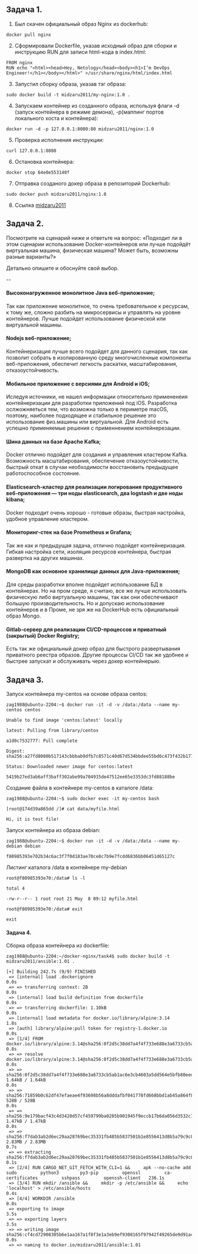 ## Задача 1. 
1. Был скачен официальный образ Nginx  из dockerhub:
```
docker pull nginx
```
2. Сформировали Dockerfile, указав исходный образ для сборки и инструкцию RUN для записи html-кода в index.html:
```
FROM nginx
RUN echo "<html><head>Hey, Netology</head><body><h1>I’m DevOps Engineer!</h1></body></html>" >/usr/share/nginx/html/index.html
```
3. Запустил сборку образа, указав тэг образа:
```
sudo docker build -t midzaru2011/my-nginx:1.0 .
```
4. Запускаем контейнер из созданного образа, используя флаги -d (запуск контейнера в режиме демона), -p(маппинг портов локального хоста и контейнера):
```
docker run -d -p 127.0.0.1:8080:80 midzaru2011/nginx:1.0
```
5. Проверка исполнения инструкции:
```
curl 127.0.0.1:8080
```
6. Остановка контейнера:
```
docker stop 64e0e553140f
```
7. Отправка созданого докер образа в репозиторий Dockerhub:
```
sudo docker push midzaru2011/nginx:1.0
```
8. Ссылка [midzaru2011](https://hub.docker.com/r/midzaru2011/my-nginx)

## Задача 2.
Посмотрите на сценарий ниже и ответьте на вопрос: «Подходит ли в этом сценарии использование Docker-контейнеров или лучше подойдёт виртуальная машина, физическая машина? Может быть, возможны разные варианты?»

Детально опишите и обоснуйте свой выбор.

--

#### Высоконагруженное монолитное Java веб-приложение;
Так как приложение монолитное, то очень требовательное к ресурсам, к тому же, сложно разбить на микросервисы и управлять на уровне контейнеров. Лучше подойдет использование физической или виртуальной машины.

#### Nodejs веб-приложение;
Контейнеризация лучше всего подойдет для данного сценария, так как позволит собрать в изолированную среду многочисленные компоненты веб-приложения, обеспечит легкость раскатки, масштабирования, отказоустойчивость.

#### Мобильное приложение c версиями для Android и iOS;
Иследуя источники, не нашел информации относительно примененеия контейнеризации для разработки приложений под iOS. Разработка ослжожняеться тем, что возможна только в периметре macOS, поэтому, наиболее подходящее и стабильное решение это использование физ.машины или виртуальной. Для Android есть успешно применяемые решения с применнением контейнерезации. 

#### Шина данных на базе Apache Kafka;
Docker отлично подойдет для создания и управления кластером Kafka. Возможность масштабирования, обеспечение отказоустойчивости, быстрый откат в случаи необходимости восстановить предыдущее работоспособное состояние.

#### Elasticsearch-кластер для реализации логирования продуктивного веб-приложения — три ноды elasticsearch, два logstash и две ноды kibana;
Docker подходит очень хорошо - готовые образы, быстрая настройка, удобное управление кластером.

#### Мониторинг-стек на базе Prometheus и Grafana;
Так же как и предыдущая задача, отлично подойдет контейнеризация. Гибкая настройка сети, изоляция ресурсов контейнера, быстрая развертка на других машинах. 

#### MongoDB как основное хранилище данных для Java-приложения;
Для среды разработки вполне подойдет использование БД в контейнерах. Но на пром среде, я считаю, все же лучше использовать физическую либо виртуальную машины, так как они обеспечивают большую производительность. Но и допускаю использование контейнеров и в Проме, не зря же на DockerHub есть официальный образ Mongo.

#### Gitlab-сервер для реализации CI/CD-процессов и приватный (закрытый) Docker Registry;
Есть так же официальный докер образ для быстрого развертывания приватного реестра образов. Другие процессы CI/CD так же удобнее и быстрее запускат и обслуживать через докер контейнерыю.

## Задача 3.
Запуск контейнера my-centos на основе образа centos:
```shell
zag1988@ubuntu-2204:~$ docker run -it -d -v /data:/data --name my-centos centos

Unable to find image 'centos:latest' locally

latest: Pulling from library/centos

a1d0c7532777: Pull complete 

Digest: sha256:a27fd8080b517143cbbbab9dfb7c8571c40d67d534bbdee55bd6c473f432b177

Status: Downloaded newer image for centos:latest

5419b27ed3ab6aff3baff302abe99a704915de47512ee65e3353dc3fd88188be

```
Создание файла в контейнере my-centos в каталоге /data:

```shell
zag1988@ubuntu-2204:~$ sudo docker exec -it my-centos bash

[root@174d39a865dd /]# cat data/myfile.html 

Hi, it is test file!

```

Запуск контейнера из образа debian:

```shell
zag1988@ubuntu-2204:~$ docker run -it -d -v /data:/data --name my-debian debian

f80985393e702b34c6ac3f7f0d183ae70ce8c7b9e7fcdd6836bb06451d65127c

```

Листинг каталога /data в контейнере my-debian

```shell
root@f80985393e70:/data# ls -l

total 4

-rw-r--r-- 1 root root 21 May  8 09:12 myfile.html

root@f80985393e70:/data# exit

exit

```
#### Задача 4.
Сборка образа контейнера из dockerfile:

```shell
zag1988@ubuntu-2204:~/docker-nginx/task4$ sudo docker build -t midzaru2011/ansible:1.01 .

[+] Building 242.7s (9/9) FINISHED                                                                                                                         
 => [internal] load .dockerignore                                                                                                                                                                     0.0s
 => => transferring context: 2B                                                                                                                                                                       0.0s
 => [internal] load build definition from dockerfile                                                                                                                                                  0.0s
 => => transferring dockerfile: 1.10kB                                                                                                                                                                0.0s
 => [internal] load metadata for docker.io/library/alpine:3.14                                                                                                                                        1.8s
 => [auth] library/alpine:pull token for registry-1.docker.io                                                                                                                                         0.0s
 => [1/4] FROM docker.io/library/alpine:3.14@sha256:0f2d5c38dd7a4f4f733e688e3a6733cb5ab1ac6e3cb4603a5dd564e5bfb80eed                                                                                  0.8s
 => => resolve docker.io/library/alpine:3.14@sha256:0f2d5c38dd7a4f4f733e688e3a6733cb5ab1ac6e3cb4603a5dd564e5bfb80eed                                                                                  0.0s
 => => sha256:0f2d5c38dd7a4f4f733e688e3a6733cb5ab1ac6e3cb4603a5dd564e5bfb80eed 1.64kB / 1.64kB                                                                                                        0.0s
 => => sha256:71859b0c62df47efaeae4f93698b56a8dddafbf041778fd668bbd1ab45a864f8 528B / 528B                                                                                                            0.0s
 => => sha256:9e179bacf43c4d3428d57cf459799ba0285b901945f9eccb17b6da056d3532c7 1.47kB / 1.47kB                                                                                                        0.0s
 => => sha256:f7dab3ab2d6ec29aa28769bec35331fb485b5837501b1e8556413d8b5a79c9c8 2.83MB / 2.83MB                                                                                                        0.7s
 => => extracting sha256:f7dab3ab2d6ec29aa28769bec35331fb485b5837501b1e8556413d8b5a79c9c8                                                                                                             0.1s
 => [2/4] RUN CARGO_NET_GIT_FETCH_WITH_CLI=1 &&     apk --no-cache add         sudo         python3        py3-pip         openssl         ca-certificates         sshpass         openssh-client   236.1s
 => [3/4] RUN mkdir /ansible &&     mkdir -p /etc/ansible &&     echo 'localhost' > /etc/ansible/hosts                                                                                                0.4s
 => [4/4] WORKDIR /ansible                                                                                                                                                                            0.0s 
 => exporting to image                                                                                                                                                                                3.5s 
 => => exporting layers                                                                                                                                                                               3.5s 
 => => writing image sha256:cf4cd72908305b6e1aa167a1f8f3e1a3eb9ef9308165f97942f49265de9d91a4                                                                                                          0.0s 
 => => naming to docker.io/midzaru2011/ansible:1.01                                             
 
 ```
